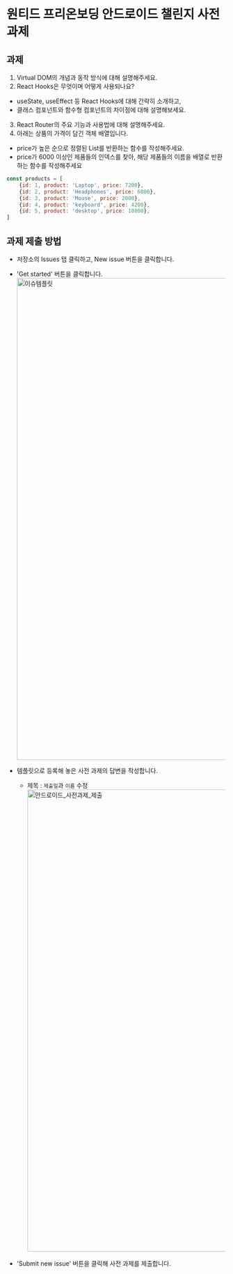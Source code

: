 # 원티드 프리온보딩 안드로이드 챌린지 사전과제
## 과제
1. Virtual DOM의 개념과 동작 방식에 대해 설명해주세요.
2. React Hooks은 무엇이며 어떻게 사용되나요?
- useState, useEffect 등 React Hooks에 대해 간략히 소개하고,
- 클래스 컴포넌트와 함수형 컴포넌트의 차이점에 대해 설명해보세요.
3. React Router의 주요 기능과 사용법에 대해 설명해주세요.
4. 아래는 상품의 가격이 담긴 객체 배열입니다.
- price가 높은 순으로 정렬된 List를 반환하는 함수를 작성해주세요.
- price가 6000 이상인 제품들의 인덱스를 찾아, 해당 제품들의 이름을 배열로 반환하는 함수를 작성해주세요

```js
const products = [
    {id: 1, product: 'Laptop', price: 7200},
    {id: 2, product: 'Headphones', price: 6000},
    {id: 3, product: 'Mouse', price: 2000},
    {id: 4, product: 'keyboard', price: 4200},
    {id: 5, product: 'desktop', price: 10800},
]
```

## 과제 제출 방법
- 저장소의 Issues 탭 클릭하고, New issue 버튼을 클릭합니다.
- 'Get started' 버튼을 클릭합니다.
  <img width="1107" alt="이슈템플릿" src="https://user-images.githubusercontent.com/20774764/200322519-7b1dc795-fa3f-4829-8cab-60d96331b193.png">

- 템플릿으로 등록해 놓은 사전 과제의 답변을 작성합니다.
    - 제목 : `제출일`과 `이름` 수정 </br>
      <img width="1061" alt="안드로이드_사전과제_제출" src="https://user-images.githubusercontent.com/20774764/200324000-a496ba92-55a0-4655-a8c0-4df7a828c253.png">
- 'Submit new issue' 버튼을 클릭해 사전 과제를 제출합니다.

